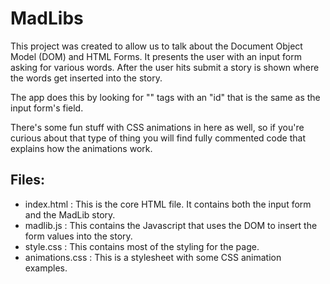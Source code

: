 MadLibs
=========================

This project was created to allow us to talk about the Document Object Model (DOM) and HTML Forms.  It presents
the user with an input form asking for various words.  After the user hits submit a story is shown where
the words get inserted into the story.  

The app does this by looking for "<span>" tags with an "id" that is the same as the input form's field.

There's some fun stuff with CSS animations in here as well, so if you're curious about that type of
thing you will find fully commented code that explains how  the animations work.

Files:
-------------------
* index.html : This is the core HTML file.  It contains both the input form and the MadLib story.
* madlib.js : This contains the Javascript that uses the DOM to insert the form values into the story.
* style.css : This contains most of the styling for the page.
* animations.css : This is a stylesheet with some CSS animation examples.
  
